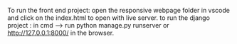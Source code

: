 To run the front end project: open the responsive webpage folder in vscode and click on the index.html to open with live server.
to run the django project :
      in cmd --> run python manage.py runserver 
                      or http://127.0.0.1:8000/ in the browser.
